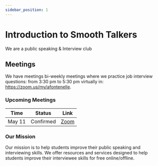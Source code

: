 ```yaml
---
sidebar_position: 1
---
```


# Introduction to Smooth Talkers

We are a public speaking & Interview club

## Meetings

We have meetings bi-weekly meetings where we practice job interview questions:
from 3:30 pm to 5:30 pm virtually in: https://zoom.us/my/afontenelle.

### Upcoming Meetings

| Time   | Status    | Link                                   |
| ------ | --------- | -------------------------------------- |
| May 11 | Confirmed | [Zoom](https://zoom.us/my/afontenelle) |



### Our Mission



Our mission is to help students improve their public speaking
and interviewing skills. 
We offer resources and services designed to help students improve their
interviewee skills for free online/offline.